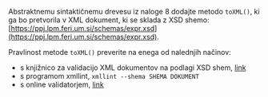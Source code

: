 Abstraktnemu sintaktičnemu drevesu iz naloge 8 dodajte metodo `toXML()`, ki ga bo pretvorila v XML dokument, ki se sklada z XSD shemo: [https://ppj.lpm.feri.um.si/schemas/expr.xsd](https://ppj.lpm.feri.um.si/schemas/expr.xsd).

Pravlinost metode `toXML()` preverite na enega od nalednjih načinov:
- s knjižnico za validacijo XML dokumentov na podlagi XSD shem, [link](https://docs.oracle.com/javase/8/docs/api/javax/xml/validation/Schema.html)
- s programom xmllint, `xmllint --shema SHEMA DOKUMENT`
- s online validatorjem, [link](https://www.liquid-technologies.com/online-xsd-validator)

